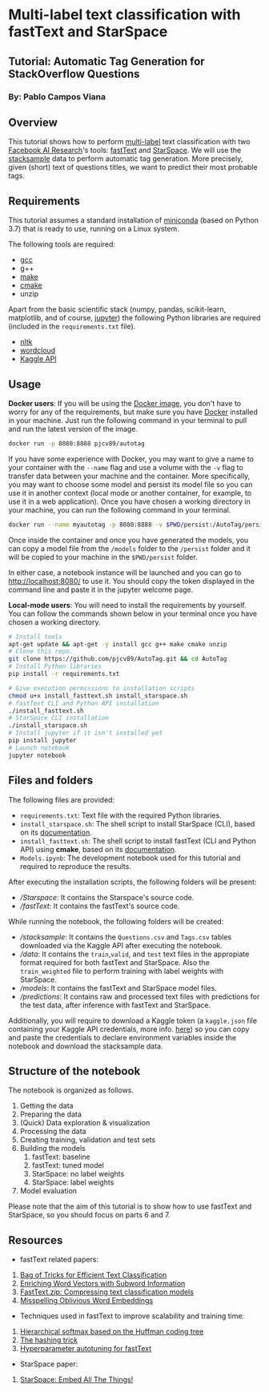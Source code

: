 # Multi-label text classification with fastText and StarSpace

## Tutorial: Automatic Tag Generation for StackOverflow Questions

### By: Pablo Campos Viana

## Overview
This tutorial shows how to perform [multi-label](https://en.wikipedia.org/wiki/Multi-label_classification) text classification with two [Facebook AI Research](https://ai.facebook.com/)'s tools: [fastText](https://fasttext.cc/) and [StarSpace](https://research.fb.com/downloads/starspace/). We will use the [stacksample](https://www.kaggle.com/stackoverflow/stacksample) data to perform automatic tag generation. More precisely, given (short) text of questions titles, we want to predict their most probable tags. 

## Requirements

This tutorial assumes a standard installation of [miniconda](https://docs.conda.io/en/latest/miniconda.html) (based on Python 3.7) that is ready to use, running on a Linux system.

The following tools are required:

- [gcc](https://gcc.gnu.org/)
- g++
- [make](https://www.gnu.org/software/make/)
- [cmake](https://cmake.org/)
- unzip

Apart from the basic scientific stack (numpy, pandas, scikit-learn, matplotlib, and of course, [jupyter](https://pypi.org/project/jupyter/)) the following Python libraries are required (included in the `requirements.txt` file).
 
- [nltk](https://pypi.org/project/nltk/)
- [wordcloud](https://pypi.org/project/wordcloud/)
-  [Kaggle API](https://pypi.org/project/kaggle/)

## Usage 

**Docker users**: If you will be using the [Docker image](https://hub.docker.com/r/pjcv89/autotag), you don't have to worry for any of the requirements, but make sure you have [Docker](https://www.docker.com/get-started) installed in your machine. Just run the following command in your terminal to pull and run the latest version of the image. 

```bash
docker run -p 8080:8888 pjcv89/autotag
```

If you have some experience with Docker, you may want to give a name to your container with the `--name` flag and use a volume with the `-v` flag to transfer data between your machine and the container. More specifically, you may want to choose some model and persist its model file so you can use it in another context (local mode or another container, for example, to use it in a web application). Once you have chosen a working directory in your machine, you can run the following command in your terminal.

```bash
docker run --name myautotag -p 8080:8888 -v $PWD/persist:/AutoTag/persist pjcv89/autotag
```

Once inside the container and once you have generated the models, you can copy a model file from the  `/models` folder to the `/persist` folder and it will be copied to your machine in the `$PWD/persist` folder.

In either case, a notebook instance will be launched and you can go to [http://localhost:8080/](http://localhost:8080/) to use it. You should copy the token displayed in the command line and paste it in the jupyter welcome page.

**Local-mode users**:  You will need to install the requirements by yourself.  You can follow the commands shown below in your terminal once you have chosen a working directory.

```bash
# Install tools
apt-get update && apt-get -y install gcc g++ make cmake unzip
# Clone this repo.
git clone https://github.com/pjcv89/AutoTag.git && cd AutoTag
# Install Python libraries
pip install -r requirements.txt

# Give execution permissions to installation scripts
chmod u+x install_fasttext.sh install_starspace.sh
# fastText CLI and Python API installation
./install_fasttext.sh
# StarSpace CLI installation
./install_starspace.sh
# Install jupyter if it isn't installed yet
pip install jupyter
# Launch notebook
jupyter notebook
```

## Files and folders

The following files are provided:

- ``requirements.txt``: Text file with the required Python libraries.
- ``install_starspace.sh``: The shell script to install StarSpace (CLI), based on its [documentation](https://github.com/facebookresearch/StarSpace).
- ``install_fasttext.sh``: The shell script to install fastText (CLI and Python API) using **cmake**, based on its [documentation](https://github.com/facebookresearch/fastText#building-fasttext-using-cmake).
- ``Models.ipynb``: The development notebook used for this tutorial and required to reproduce the results.

After executing the installation scripts, the following folders will be present:
- */Starspace*: It contains the Starspace's source code.
- */fastText*: It contains the fastText's source code.

While running the notebook, the following folders will be created:
- */stacksample*: It contains the  ``Questions.csv`` and ``Tags.csv`` tables downloaded via the Kaggle API after executing the notebook.
- */data*: It contains the ``train``,``valid``, and ``test`` text files in the appropiate format required for both fastText and StarSpace. Also the ``train_weighted`` file to perform training with label weights with StarSpace. 
- */models*: It contains the fastText and StarSpace model files.
- */predictions*: It contains raw and processed text files with predictions for the test data, after inference with fastText and StarSpace.

Additionally, you will require to download a Kaggle token (a `kaggle.json` file containing your Kaggle API credentials, more info. [here](https://github.com/Kaggle/kaggle-api)) so you can copy and paste the credentials to declare environment variables inside the notebook and download the stacksample data.

## Structure of the notebook

The notebook is organized as follows.

1. Getting the data
2. Preparing the data
3. (Quick) Data exploration & visualization
4. Processing the data
5. Creating training, validation and test sets
6. Building the models
	1. fastText: baseline
	2. fastText: tuned model
	3. StarSpace: no label weights
	4. StarSpace: label weights
7. Model evaluation

Please note that the aim of this tutorial is to show how to use fastText and StarSpace, so you should focus on parts 6 and 7.

## Resources

- fastText related papers:

1. [Bag of Tricks for Efficient Text Classification](https://arxiv.org/abs/1607.01759)
2. [Enriching Word Vectors with Subword Information](https://arxiv.org/abs/1607.04606)
3. [FastText.zip: Compressing text classification models](https://arxiv.org/abs/1612.03651)
4. [Misspelling Oblivious Word Embeddings](https://arxiv.org/abs/1905.09755)

- Techniques used in fastText to improve scalability and training time:

1. [Hierarchical softmax based on the Huffman coding tree](https://arxiv.org/abs/1301.3781)
2. [The hashing trick](https://arxiv.org/abs/0902.2206)
3. [Hyperparameter autotuning for fastText](https://ai.facebook.com/blog/fasttext-blog-post-open-source-in-brief/)

- StarSpace paper:
1. [StarSpace: Embed All The Things!](https://arxiv.org/abs/1709.03856)
